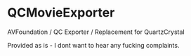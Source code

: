 # QCMovieExporter
AVFoundation  / QC Exporter / Replacement for QuartzCrystal

Provided as is - I dont want to hear any fucking complaints. 
